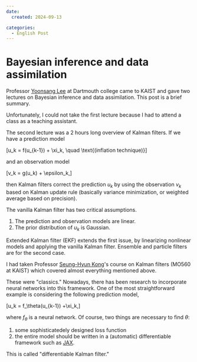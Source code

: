 ```yaml
---
date:
  created: 2024-09-13

categories:
  - English Post
---
```

# Bayesian inference and data assimilation

Professor [Yoonsang Lee](https://math.dartmouth.edu/~ylee/) at Dartmouth college came to KAIST and gave two lectures on Bayesian inference and data assimilation.
This post is a brief summary.

<!-- more -->

Unfortunately, I could not take the first lecture because I had to attend a class as a teaching assistant.

The second lecture was a 2 hours long overview of Kalman filters.
If we have a prediction model

\[u_k = f(u_{k-1}) + \xi_k, \quad \text{(inflation technique)}\]

and an observation model

\[v_k = g(u_k) + \epsilon_k,\]

then Kalman filters correct the prediction $u_k$ by using the observation $v_k$ based on Kalman update rule (basically variance minimization, or weighted average based on precision).

The vanilla Kalman filter has two critical assumptions.

1. The prediction and observation models are linear.
2. The prior distribution of $u_k$ is Gaussian.

Extended Kalman filter (EKF) extends the first issue, by linearizing nonlinear models and applying the vanilla Kalman filter.
Ensemble and particle filters are for the second case.

I had taken Professor [Seung-Hyun Kong](https://mo.kaist.ac.kr/professor/공승현/)'s course on Kalman filters (MO560 at KAIST) which covered almost everything mentioned above.

These were "classics."
Nowadays, there has been research to incorporate neural networks into this framework.
One of the most straightforward example is considering the following prediction model,

\[u_k = f_\theta(u_{k-1}) +\xi_k,\]

where $f_\theta$ is a neural network.
Of course, two things are necessary to find $\theta$:

1. some sophisticatedely designed loss function
2. the entire model should be written in a (automatic) differentiable framework such as [JAX](https://jax.readthedocs.io/en/latest/).

This is called "differentiable Kalman filter."